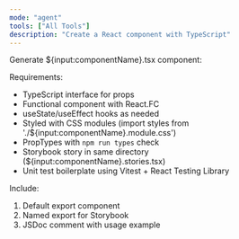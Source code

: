 ```yaml
---
mode: "agent"
tools: ["All Tools"]
description: "Create a React component with TypeScript"
---
```


Generate ${input:componentName}.tsx component:

Requirements:

- TypeScript interface for props
- Functional component with React.FC
- useState/useEffect hooks as needed
- Styled with CSS modules (import styles from './${input:componentName}.module.css')
- PropTypes with `npm run types` check
- Storybook story in same directory (${input:componentName}.stories.tsx)
- Unit test boilerplate using Vitest + React Testing Library

Include:

1. Default export component
2. Named export for Storybook
3. JSDoc comment with usage example
